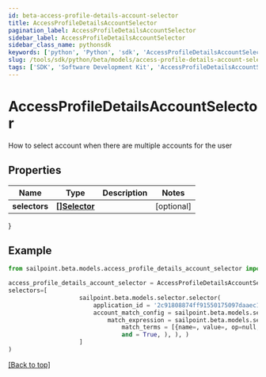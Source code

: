 ```yaml
---
id: beta-access-profile-details-account-selector
title: AccessProfileDetailsAccountSelector
pagination_label: AccessProfileDetailsAccountSelector
sidebar_label: AccessProfileDetailsAccountSelector
sidebar_class_name: pythonsdk
keywords: ['python', 'Python', 'sdk', 'AccessProfileDetailsAccountSelector', 'BetaAccessProfileDetailsAccountSelector'] 
slug: /tools/sdk/python/beta/models/access-profile-details-account-selector
tags: ['SDK', 'Software Development Kit', 'AccessProfileDetailsAccountSelector', 'BetaAccessProfileDetailsAccountSelector']
---
```


# AccessProfileDetailsAccountSelector

How to select account when there are multiple accounts for the user

## Properties

Name | Type | Description | Notes
------------ | ------------- | ------------- | -------------
**selectors** | [**[]Selector**](selector) |  | [optional] 
}

## Example

```python
from sailpoint.beta.models.access_profile_details_account_selector import AccessProfileDetailsAccountSelector

access_profile_details_account_selector = AccessProfileDetailsAccountSelector(
selectors=[
                    sailpoint.beta.models.selector.selector(
                        application_id = '2c91808874ff91550175097daaec161c"', 
                        account_match_config = sailpoint.beta.models.selector_account_match_config.selector_accountMatchConfig(
                            match_expression = sailpoint.beta.models.selector_account_match_config_match_expression.selector_accountMatchConfig_matchExpression(
                                match_terms = [{name=, value=, op=null, container=true, and=false, children=[{name=businessCategory, value=Service, op=eq, container=false, and=false, children=null}]}], 
                                and = True, ), ), )
                    ]
)

```
[[Back to top]](#) 

